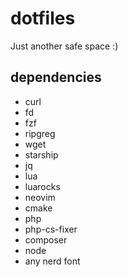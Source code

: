 # dotfiles
Just another safe space :)

## dependencies
- curl
- fd
- fzf
- ripgreg
- wget
- starship
- jq
- lua
- luarocks
- neovim
- cmake
- php
- php-cs-fixer
- composer
- node
- any nerd font
